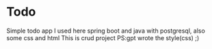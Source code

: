 # Todo
Simple todo app
I used here spring boot and java with postgresql, also some css and html
This is crud project
PS:gpt wrote the style(css) ;)



